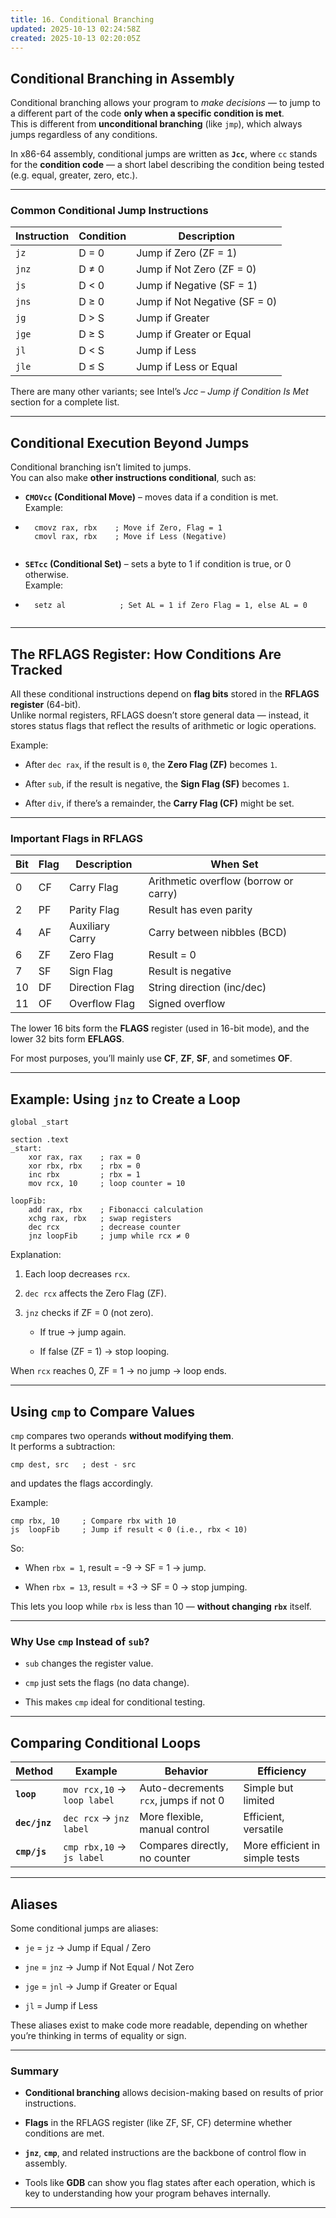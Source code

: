 ```yaml
---
title: 16. Conditional Branching
updated: 2025-10-13 02:24:58Z
created: 2025-10-13 02:20:05Z
---
```


## **Conditional Branching in Assembly**

Conditional branching allows your program to *make decisions* — to jump to a different part of the code **only when a specific condition is met**.  
This is different from **unconditional branching** (like `jmp`), which always jumps regardless of any conditions.

In x86-64 assembly, conditional jumps are written as **`Jcc`**, where `cc` stands for the **condition code** — a short label describing the condition being tested (e.g. equal, greater, zero, etc.).

* * *

### **Common Conditional Jump Instructions**

| Instruction | Condition | Description |
| --- | --- | --- |
| `jz` | D = 0 | Jump if Zero (ZF = 1) |
| `jnz` | D ≠ 0 | Jump if Not Zero (ZF = 0) |
| `js` | D < 0 | Jump if Negative (SF = 1) |
| `jns` | D ≥ 0 | Jump if Not Negative (SF = 0) |
| `jg` | D > S | Jump if Greater |
| `jge` | D ≥ S | Jump if Greater or Equal |
| `jl` | D < S | Jump if Less |
| `jle` | D ≤ S | Jump if Less or Equal |

There are many other variants; see Intel’s *Jcc – Jump if Condition Is Met* section for a complete list.

* * *

## **Conditional Execution Beyond Jumps**

Conditional branching isn’t limited to jumps.  
You can also make **other instructions conditional**, such as:

- **`CMOVcc` (Conditional Move)** – moves data if a condition is met.  
    Example:
    
- ```
    cmovz rax, rbx    ; Move if Zero, Flag = 1
    cmovl rax, rbx    ; Move if Less (Negative)
    
    ```
    
- **`SETcc` (Conditional Set)** – sets a byte to 1 if condition is true, or 0 otherwise.  
    Example:
    
- ```
    setz al            ; Set AL = 1 if Zero Flag = 1, else AL = 0
    
    ```
    

* * *

## **The RFLAGS Register: How Conditions Are Tracked**

All these conditional instructions depend on **flag bits** stored in the **RFLAGS register** (64-bit).  
Unlike normal registers, RFLAGS doesn’t store general data — instead, it stores status flags that reflect the results of arithmetic or logic operations.

Example:

- After `dec rax`, if the result is `0`, the **Zero Flag (ZF)** becomes `1`.
    
- After `sub`, if the result is negative, the **Sign Flag (SF)** becomes `1`.
    
- After `div`, if there’s a remainder, the **Carry Flag (CF)** might be set.
    

* * *

### **Important Flags in RFLAGS**

| Bit | Flag | Description | When Set |
| --- | --- | --- | --- |
| 0   | CF  | Carry Flag | Arithmetic overflow (borrow or carry) |
| 2   | PF  | Parity Flag | Result has even parity |
| 4   | AF  | Auxiliary Carry | Carry between nibbles (BCD) |
| 6   | ZF  | Zero Flag | Result = 0 |
| 7   | SF  | Sign Flag | Result is negative |
| 10  | DF  | Direction Flag | String direction (inc/dec) |
| 11  | OF  | Overflow Flag | Signed overflow |

The lower 16 bits form the **FLAGS** register (used in 16-bit mode), and the lower 32 bits form **EFLAGS**.

For most purposes, you’ll mainly use **CF**, **ZF**, **SF**, and sometimes **OF**.

* * *

## **Example: Using `jnz` to Create a Loop**

```
global _start

section .text
_start:
    xor rax, rax    ; rax = 0
    xor rbx, rbx    ; rbx = 0
    inc rbx         ; rbx = 1
    mov rcx, 10     ; loop counter = 10

loopFib:
    add rax, rbx    ; Fibonacci calculation
    xchg rax, rbx   ; swap registers
    dec rcx         ; decrease counter
    jnz loopFib     ; jump while rcx ≠ 0

```

Explanation:

1.  Each loop decreases `rcx`.
    
2.  `dec rcx` affects the Zero Flag (ZF).
    
3.  `jnz` checks if ZF = 0 (not zero).
    
    - If true → jump again.
        
    - If false (ZF = 1) → stop looping.
        

When `rcx` reaches 0, ZF = 1 → no jump → loop ends.

* * *

## **Using `cmp` to Compare Values**

`cmp` compares two operands **without modifying them**.  
It performs a subtraction:

```
cmp dest, src   ; dest - src

```

and updates the flags accordingly.

Example:

```
cmp rbx, 10     ; Compare rbx with 10
js  loopFib     ; Jump if result < 0 (i.e., rbx < 10)

```

So:

- When `rbx = 1`, result = -9 → SF = 1 → jump.
    
- When `rbx = 13`, result = +3 → SF = 0 → stop jumping.
    

This lets you loop while `rbx` is less than 10 — **without changing `rbx`** itself.

* * *

### **Why Use `cmp` Instead of `sub`?**

- `sub` changes the register value.
    
- `cmp` just sets the flags (no data change).
    
- This makes `cmp` ideal for conditional testing.
    

* * *

## **Comparing Conditional Loops**

| Method | Example | Behavior | Efficiency |
| --- | --- | --- | --- |
| **`loop`** | `mov rcx,10` → `loop label` | Auto-decrements `rcx`, jumps if not 0 | Simple but limited |
| **`dec/jnz`** | `dec rcx` → `jnz label` | More flexible, manual control | Efficient, versatile |
| **`cmp/js`** | `cmp rbx,10` → `js label` | Compares directly, no counter | More efficient in simple tests |

* * *

## **Aliases**

Some conditional jumps are aliases:

- `je` = `jz` → Jump if Equal / Zero
    
- `jne` = `jnz` → Jump if Not Equal / Not Zero
    
- `jge` = `jnl` → Jump if Greater or Equal
    
- `jl` = Jump if Less
    

These aliases exist to make code more readable, depending on whether you’re thinking in terms of equality or sign.

* * *

### **Summary**

- **Conditional branching** allows decision-making based on results of prior instructions.
    
- **Flags** in the RFLAGS register (like ZF, SF, CF) determine whether conditions are met.
    
- **`jnz`**, **`cmp`**, and related instructions are the backbone of control flow in assembly.
    
- Tools like **GDB** can show you flag states after each operation, which is key to understanding how your program behaves internally.
    

* * *

&nbsp;